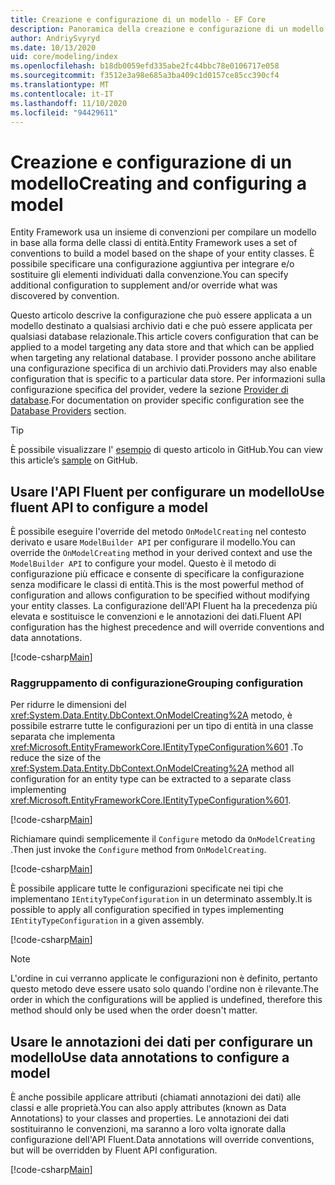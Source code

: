 ```yaml
---
title: Creazione e configurazione di un modello - EF Core
description: Panoramica della creazione e configurazione di un modello con Entity Framework Core
author: AndriySvyryd
ms.date: 10/13/2020
uid: core/modeling/index
ms.openlocfilehash: b18db0059efd335abe2fc44bbc78e0106717e058
ms.sourcegitcommit: f3512e3a98e685a3ba409c1d0157ce85cc390cf4
ms.translationtype: MT
ms.contentlocale: it-IT
ms.lasthandoff: 11/10/2020
ms.locfileid: "94429611"
---
```

# <a name="creating-and-configuring-a-model"></a><span data-ttu-id="3795c-103">Creazione e configurazione di un modello</span><span class="sxs-lookup"><span data-stu-id="3795c-103">Creating and configuring a model</span></span>

<span data-ttu-id="3795c-104">Entity Framework usa un insieme di convenzioni per compilare un modello in base alla forma delle classi di entità.</span><span class="sxs-lookup"><span data-stu-id="3795c-104">Entity Framework uses a set of conventions to build a model based on the shape of your entity classes.</span></span> <span data-ttu-id="3795c-105">È possibile specificare una configurazione aggiuntiva per integrare e/o sostituire gli elementi individuati dalla convenzione.</span><span class="sxs-lookup"><span data-stu-id="3795c-105">You can specify additional configuration to supplement and/or override what was discovered by convention.</span></span>

<span data-ttu-id="3795c-106">Questo articolo descrive la configurazione che può essere applicata a un modello destinato a qualsiasi archivio dati e che può essere applicata per qualsiasi database relazionale.</span><span class="sxs-lookup"><span data-stu-id="3795c-106">This article covers configuration that can be applied to a model targeting any data store and that which can be applied when targeting any relational database.</span></span> <span data-ttu-id="3795c-107">I provider possono anche abilitare una configurazione specifica di un archivio dati.</span><span class="sxs-lookup"><span data-stu-id="3795c-107">Providers may also enable configuration that is specific to a particular data store.</span></span> <span data-ttu-id="3795c-108">Per informazioni sulla configurazione specifica del provider, vedere la sezione [Provider di database](xref:core/providers/index).</span><span class="sxs-lookup"><span data-stu-id="3795c-108">For documentation on provider specific configuration see the [Database Providers](xref:core/providers/index) section.</span></span>

> [!TIP]  
> <span data-ttu-id="3795c-109">È possibile visualizzare l' [esempio](https://github.com/dotnet/EntityFramework.Docs/tree/master/samples) di questo articolo in GitHub.</span><span class="sxs-lookup"><span data-stu-id="3795c-109">You can view this article’s [sample](https://github.com/dotnet/EntityFramework.Docs/tree/master/samples) on GitHub.</span></span>

## <a name="use-fluent-api-to-configure-a-model"></a><span data-ttu-id="3795c-110">Usare l'API Fluent per configurare un modello</span><span class="sxs-lookup"><span data-stu-id="3795c-110">Use fluent API to configure a model</span></span>

<span data-ttu-id="3795c-111">È possibile eseguire l'override del metodo `OnModelCreating` nel contesto derivato e usare `ModelBuilder API` per configurare il modello.</span><span class="sxs-lookup"><span data-stu-id="3795c-111">You can override the `OnModelCreating` method in your derived context and use the `ModelBuilder API` to configure your model.</span></span> <span data-ttu-id="3795c-112">Questo è il metodo di configurazione più efficace e consente di specificare la configurazione senza modificare le classi di entità.</span><span class="sxs-lookup"><span data-stu-id="3795c-112">This is the most powerful method of configuration and allows configuration to be specified without modifying your entity classes.</span></span> <span data-ttu-id="3795c-113">La configurazione dell'API Fluent ha la precedenza più elevata e sostituisce le convenzioni e le annotazioni dei dati.</span><span class="sxs-lookup"><span data-stu-id="3795c-113">Fluent API configuration has the highest precedence and will override conventions and data annotations.</span></span>

[!code-csharp[Main](../../../samples/core/Modeling/FluentAPI/Required.cs?highlight=12-14)]

### <a name="grouping-configuration"></a><span data-ttu-id="3795c-114">Raggruppamento di configurazione</span><span class="sxs-lookup"><span data-stu-id="3795c-114">Grouping configuration</span></span>

<span data-ttu-id="3795c-115">Per ridurre le dimensioni del <xref:System.Data.Entity.DbContext.OnModelCreating%2A> metodo, è possibile estrarre tutte le configurazioni per un tipo di entità in una classe separata che implementa <xref:Microsoft.EntityFrameworkCore.IEntityTypeConfiguration%601> .</span><span class="sxs-lookup"><span data-stu-id="3795c-115">To reduce the size of the <xref:System.Data.Entity.DbContext.OnModelCreating%2A> method all configuration for an entity type can be extracted to a separate class implementing <xref:Microsoft.EntityFrameworkCore.IEntityTypeConfiguration%601>.</span></span>

[!code-csharp[Main](../../../samples/core/Modeling/FluentAPI/EntityTypeConfiguration.cs?Name=IEntityTypeConfiguration)]

<span data-ttu-id="3795c-116">Richiamare quindi semplicemente il `Configure` metodo da `OnModelCreating` .</span><span class="sxs-lookup"><span data-stu-id="3795c-116">Then just invoke the `Configure` method from `OnModelCreating`.</span></span>

[!code-csharp[Main](../../../samples/core/Modeling/FluentAPI/EntityTypeConfiguration.cs?Name=ApplyIEntityTypeConfiguration)]

<span data-ttu-id="3795c-117">È possibile applicare tutte le configurazioni specificate nei tipi che implementano `IEntityTypeConfiguration` in un determinato assembly.</span><span class="sxs-lookup"><span data-stu-id="3795c-117">It is possible to apply all configuration specified in types implementing `IEntityTypeConfiguration` in a given assembly.</span></span>

[!code-csharp[Main](../../../samples/core/Modeling/FluentAPI/EntityTypeConfiguration.cs?Name=ApplyConfigurationsFromAssembly)]

> [!NOTE]
> <span data-ttu-id="3795c-118">L'ordine in cui verranno applicate le configurazioni non è definito, pertanto questo metodo deve essere usato solo quando l'ordine non è rilevante.</span><span class="sxs-lookup"><span data-stu-id="3795c-118">The order in which the configurations will be applied is undefined, therefore this method should only be used when the order doesn't matter.</span></span>

## <a name="use-data-annotations-to-configure-a-model"></a><span data-ttu-id="3795c-119">Usare le annotazioni dei dati per configurare un modello</span><span class="sxs-lookup"><span data-stu-id="3795c-119">Use data annotations to configure a model</span></span>

<span data-ttu-id="3795c-120">È anche possibile applicare attributi (chiamati annotazioni dei dati) alle classi e alle proprietà.</span><span class="sxs-lookup"><span data-stu-id="3795c-120">You can also apply attributes (known as Data Annotations) to your classes and properties.</span></span> <span data-ttu-id="3795c-121">Le annotazioni dei dati sostituiranno le convenzioni, ma saranno a loro volta ignorate dalla configurazione dell'API Fluent.</span><span class="sxs-lookup"><span data-stu-id="3795c-121">Data annotations will override conventions, but will be overridden by Fluent API configuration.</span></span>

[!code-csharp[Main](../../../samples/core/Modeling/DataAnnotations/Required.cs?highlight=15)]
